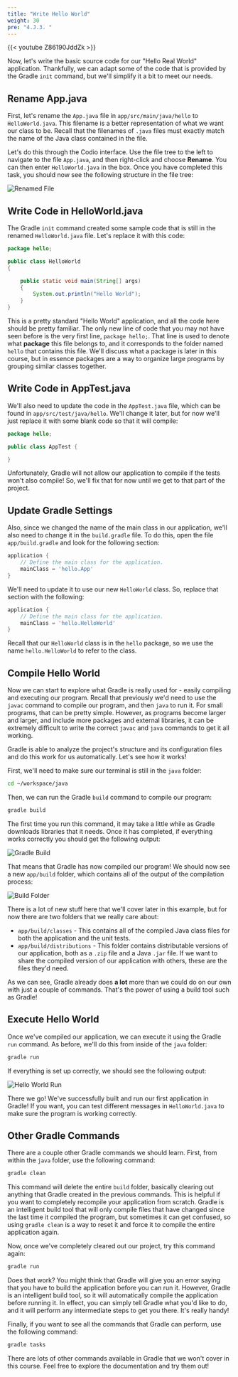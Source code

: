 ```yaml
---
title: "Write Hello World"
weight: 30
pre: "4.J.3. "
---
```


{{< youtube Z86190JddZk  >}}

Now, let's write the basic source code for our "Hello Real World" application. Thankfully, we can adapt some of the code that is provided by the Gradle `init` command, but we'll simplify it a bit to meet our needs.

## Rename App.java

First, let's rename the `App.java` file in `app/src/main/java/hello` to `HelloWorld.java`. This filename is a better representation of what we want our class to be. Recall that the filenames of `.java` files must exactly match the name of the Java class contained in the file. 

Let's do this through the Codio interface. Use the file tree to the left to navigate to the file `App.java`, and then right-click and choose **Rename**. You can then enter `HelloWorld.java` in the box. Once you have completed this task, you should now see the following structure in the file tree:

![Renamed File](/images/e1/10rename.png)

## Write Code in HelloWorld.java

The Gradle `init` command created some sample code that is still in the renamed `HelloWorld.java` file. Let's replace it with this code:

```java
package hello;

public class HelloWorld
{

    public static void main(String[] args)
    {
        System.out.println("Hello World");
    }
}
```

This is a pretty standard "Hello World" application, and all the code here should be pretty familiar. The only new line of code that you may not have seen before is the very first line, `package hello;`. That line is used to denote what **package** this file belongs to, and it corresponds to the folder named `hello` that contains this file. We'll discuss what a package is later in this course, but in essence packages are a way to organize large programs by grouping similar classes together.

## Write Code in AppTest.java

We'll also need to update the code in the `AppTest.java` file, which can be found in `app/src/test/java/hello`. We'll change it later, but for now we'll just replace it with some blank code so that it will compile:

```java
package hello;

public class AppTest {

}
```

Unfortunately, Gradle will not allow our application to compile if the tests won't also compile! So, we'll fix that for now until we get to that part of the project. 

## Update Gradle Settings

Also, since we changed the name of the main class in our application, we'll also need to change it in the `build.gradle` file. To do this, open the file `app/build.gradle` and look for the following section:

```groovy
application {
    // Define the main class for the application.
    mainClass = 'hello.App'
}
```

We'll need to update it to use our new `HelloWorld` class. So, replace that section with the following:

```groovy
application {
    // Define the main class for the application.
    mainClass = 'hello.HelloWorld'
}
```

Recall that our `HelloWorld` class is in the `hello` package, so we use the name `hello.HelloWorld` to refer to the class. 

## Compile Hello World

Now we can start to explore what Gradle is really used for - easily compiling and executing our program. Recall that previously we'd need to use the `javac` command to compile our program, and then `java` to run it. For small programs, that can be pretty simple. However, as programs become larger and larger, and include more packages and external libraries, it can be extremely difficult to write the correct `javac` and `java` commands to get it all working. 

Gradle is able to analyze the project's structure and its configuration files and do this work for us automatically. Let's see how it works!

First, we'll need to make sure our terminal is still in the `java` folder:

```bash
cd ~/workspace/java
```

Then, we can run the Gradle `build` command to compile our program:

```bash
gradle build
```

The first time you run this command, it may take a little while as Gradle downloads libraries that it needs. Once it has completed, if everything works correctly you should get the following output:

![Gradle Build](/images/e1/11build.png)

That means that Gradle has now compiled our program! We should now see a new `app/build` folder, which contains all of the output of the compilation process:

![Build Folder](/images/e1/11buildfolder.png)

There is a lot of new stuff here that we'll cover later in this example, but for now there are two folders that we really care about:

* `app/build/classes` - This contains all of the compiled Java class files for both the application and the unit tests.
* `app/build/distributions` - This folder contains distributable versions of our application, both as a `.zip` file and a Java `.jar` file. If we want to share the compiled version of our application with others, these are the files they'd need. 

As we can see, Gradle already does **a lot** more than we could do on our own with just a couple of commands. That's the power of using a build tool such as Gradle!

## Execute Hello World

Once we've compiled our application, we can execute it using the Gradle `run` command. As before, we'll do this from inside of the `java` folder:

```bash
gradle run
```

If everything is set up correctly, we should see the following output:

![Hello World Run](/images/e1/12run.png)

There we go! We've successfully built and run our first application in Gradle! If you want, you can test different messages in `HelloWorld.java` to make sure the program is working correctly.

## Other Gradle Commands

There are a couple other Gradle commands we should learn. First, from within the `java` folder, use the following command:

```bash
gradle clean
```

This command will delete the entire `build` folder, basically clearing out anything that Gradle created in the previous commands. This is helpful if you want to completely recompile your application from scratch. Gradle is an intelligent build tool that will only compile files that have changed since the last time it compiled the program, but sometimes it can get confused, so using `gradle clean` is a way to reset it and force it to compile the entire application again. 

Now, once we've completely cleared out our project, try this command again:

```bash
gradle run
```

Does that work? You might think that Gradle will give you an error saying that you have to build the application before you can run it. However, Gradle is an intelligent build tool, so it will automatically compile the application before running it. In effect, you can simply tell Gradle what you'd like to do, and it will perform any intermediate steps to get you there. It's really handy!

Finally, if you want to see all the commands that Gradle can perform, use the following command:

```bash
gradle tasks
```

There are lots of other commands available in Gradle that we won't cover in this course. Feel free to explore the documentation and try them out!